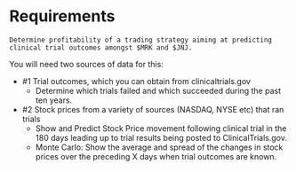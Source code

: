 # Requirements


`Determine profitability of a trading strategy aiming at predicting clinical trial outcomes amongst $MRK and $JNJ. `

You will need two sources of data for this: 
   - #1 Trial outcomes, which you can obtain from clinicaltrials.gov
        - Determine which trials failed and which succeeded during the past ten years.
   - #2 Stock prices from a variety of sources (NASDAQ, NYSE etc) that ran trials
        - Show and Predict Stock Price movement following clinical trial in the 180 days leading up to trial results being posted to ClinicalTrials.gov.
        - Monte Carlo: Show the average and spread of the changes in stock prices over the preceding X days when trial outcomes are known.